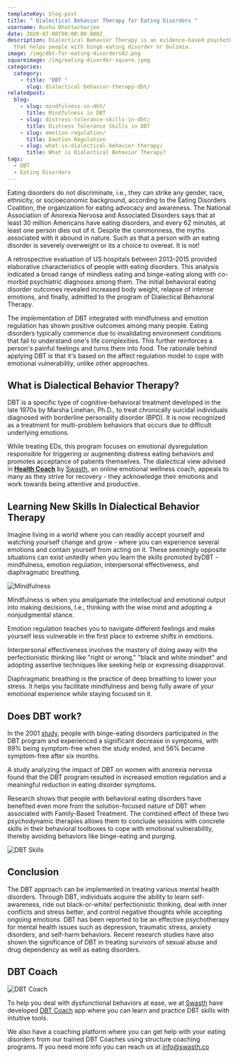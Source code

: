 ```yaml
---
templateKey: blog-post
title: " Dialectical Behavior Therapy for Eating Disorders "
username: Rusha Bhattacharjee
date: 2020-07-08T00:00:00.000Z
description: Dialectical Behavior Therapy is an evidence-based psychotherapy
  that helps people with binge-eating disorder or bulimia.
image: /img/dbt-for-eating-disorders02.png
squareimage: /img/eating-disorder-square.jpeg
categories:
  category:
    - title: "DBT "
      slug: dialectical-behavior-therapy-dbt/
relatedpost:
  blog:
    - slug: mindfulness-in-dbt/
      title: Mindfulness in DBT
    - slug: distress-tolerance-skills-in-dbt/
      title: Distress Tolerance Skills in DBT
    - slug: emotion-regulation/
      title: Emotion Regulation
    - slug: what-is-dialectical-behavior-therapy/
      title: What is Dialectical Behavior Therapy?
tags:
  - DBT
  - Eating Disorders
---
```

<!--StartFragment-->

Eating disorders do not discriminate, i.e., they can strike any gender, race, ethnicity, or socioeconomic background, according to the Eating Disorders Coalition, the organization for eating advocacy and awareness. The National Association of Anorexia Nervosa and Associated Disorders says that at least 30 million Americans have eating disorders, and every 62 minutes, at least one person dies out of it. Despite the commonness, the myths associated with it abound in nature. Such as that a person with an eating disorder is severely overweight or its a choice to overeat. It is not!

A retrospective evaluation of US hospitals between 2013-2015 provided elaborative characteristics of people with eating disorders. This analysis indicated a broad range of mindless eating and binge-eating along with co-morbid psychiatric diagnoses among them. The initial behavioral eating disorder outcomes revealed increased body weight, relapse of intense emotions, and finally, admitted to the program of Dialectical Behavioral Therapy.

The implementation of DBT integrated with mindfulness and emotion regulation has shown positive outcomes among many people. Eating disorders typically commence due to invalidating environment conditions that fail to understand one's life complexities. This further reinforces a person's painful feelings and turns them into food. The rationale behind applying DBT is that it's based on the affect regulation model to cope with emotional vulnerability, unlike other approaches.

## What is Dialectical Behavior Therapy?

DBT is a specific type of cognitive-behavioral treatment developed in the late 1970s by Marsha Linehan, Ph.D., to treat chronically suicidal individuals diagnosed with borderline personality disorder (BPD). It is now recognized as a treatment for multi-problem behaviors that occurs due to difficult underlying emotions.

While treating EDs, this program focuses on emotional dysregulation responsible for triggering or augmenting distress eating behaviors and promotes acceptance of patients themselves. The dialectical view advised in **[Health Coach](https://healthcoach.swasth.co)** by [Swasth](https://www.swasth.co/dbt-coach/), an online emotional wellness coach, appeals to many as they strive for recovery - they acknowledge their emotions and work towards being attentive and productive.

## Learning New Skills In Dialectical Behavior Therapy

Imagine living in a world where you can readily accept yourself and watching yourself change and grow - where you can experience several emotions and contain yourself from acting on it. These seemingly opposite situations can exist unitedly when you learn the skills promoted byDBT - mindfulness, emotion regulation, interpersonal effectiveness, and diaphragmatic breathing.

![Mindfulness](/img/mindfulness-1.jpeg "DBT Skills")

Mindfulness is when you amalgamate the intellectual and emotional output into making decisions, I.e., thinking with the wise mind and adopting a nonjudgmental stance.

Emotion regulation teaches you to navigate different feelings and make yourself less vulnerable in the first place to extreme shifts in emotions.

Interpersonal effectiveness involves the mastery of doing away with the perfectionistic thinking like "right or wrong," "black and white mindset" and adopting assertive techniques like seeking help or expressing disapproval.

Diaphragmatic breathing is the practice of deep breathing to lower your stress. It helps you facilitate mindfulness and being fully aware of your emotional experience while staying focused on it.

<!--StartFragment-->

## Does DBT work?

In the 2001 [study](https://www.ncbi.nlm.nih.gov/pmc/articles/PMC2963469/), people with binge-eating disorders participated in the DBT program and experienced a significant decrease in symptoms, with 89% being symptom-free when the study ended, and 56% became symptom-free after six months.

A study analyzing the impact of DBT on women with anorexia nervosa found that the DBT program resulted in increased emotion regulation and a meaningful reduction in eating disorder symptoms.

Research shows that people with behavioral eating disorders have benefited even more from the solution-focused nature of DBT when associated with Family-Based Treatment. The combined effect of these two psychodynamic therapies allows them to conclude sessions with concrete skills in their behavioral toolboxes to cope with emotional vulnerability, thereby avoiding behaviors like binge-eating and purging.

![DBT Skills](/img/dbt-for-eating-disorders01.png "DBT Skills")

<!--EndFragment--><!--StartFragment-->

## Conclusion

The DBT approach can be implemented in treating various mental health disorders. Through DBT, individuals acquire the ability to learn self-awareness, ride out black-or-white/ perfectionistic thinking, deal with inner conflicts and stress better, and control negative thoughts while accepting ongoing emotions. DBT has been reported to be an effective psychotherapy for mental health issues such as depression, traumatic stress, anxiety disorders, and self-harm behaviors. Recent research studies have also shown the significance of DBT in treating survivors of sexual abuse and drug dependency as well as eating disorders.

<!--EndFragment-->

<!--StartFragment-->

## DBT Coach

![DBT Coach ](/img/dbt-coach-app.png "DBT Tools")

To help you deal with dysfunctional behaviors at ease, we at [Swasth](http://www.swasth.co) have developed [DBT Coach](https://www.swasth.co/dbt-coach) app where you can learn and practice DBT skills with intuitive tools.

We also have a coaching platform where you can get help with your eating disorders from our trained DBT Coaches using structure coaching programs. If you need more info you can reach us at info@swasth.co

<!--EndFragment-->

<!--EndFragment-->